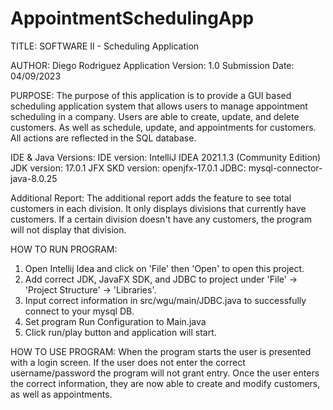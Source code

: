 # AppointmentSchedulingApp

TITLE: SOFTWARE II - Scheduling Application

AUTHOR: Diego Rodriguez
Application Version: 1.0
Submission Date: 04/09/2023

PURPOSE:
The purpose of this application is to provide a GUI based scheduling application system that
allows users to manage appointment scheduling in a company. Users are able to create, update, and delete customers.
As well as schedule, update, and appointments for customers. All actions are reflected in the SQL database.

IDE & Java Versions:
IDE version: IntelliJ IDEA 2021.1.3 (Community Edition)
JDK version: 17.0.1
JFX SKD version: openjfx-17.0.1
JDBC: mysql-connector-java-8.0.25

Additional Report:
The additional report adds the feature to see total customers in each division.
It only displays divisions that currently have customers. If a certain division doesn't have any customers,
the program will not display that division.

HOW TO RUN PROGRAM:
1. Open Intellij Idea and click on 'File' then 'Open' to open this project.
2. Add correct JDK, JavaFX SDK, and JDBC to project under 'File' -> 'Project Structure' -> 'Libraries'.
3. Input correct information in src/wgu/main/JDBC.java to successfully connect to your mysql DB.
4. Set program Run Configuration to Main.java
5. Click run/play button and application will start.


HOW TO USE PROGRAM:
When the program starts the user is presented with a login screen. If the user does not enter the correct username/password
the program will not grant entry. Once the user enters the correct information, they are now able to create and modify customers,
as well as appointments.
